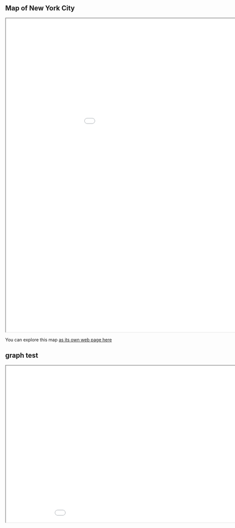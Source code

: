 ## Map of New York City


<iframe src="map_ny.html" height="1000" width="1100"></iframe>

You can explore this map [as its own web page here](map_ny.html)

## graph test
<iframe src="test.html" height="500" width="1000"></iframe>
